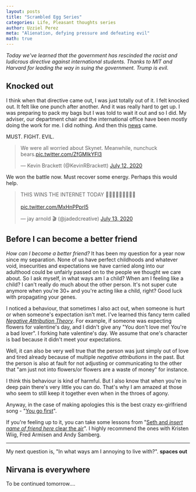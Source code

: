 ```yaml
---
layout: posts
title: "Scrambled Egg Series"
categories: Life, Pleasant thoughts series
author: Uzziel Perez
meta: "Alienation, defying pressure and defeating evil"
math: true
---
```


*Today we've learned that the government has rescinded the racist and ludicrous directive against international students. Thanks to MIT and Harvard for leading the way in suing the government. Trump is evil.*

## Knocked out

I think when that directive came out, I was just totally out of it. I felt knocked out. It felt like one punch after another. And it was really hard to get up. I was preparing to pack my bags but I was told to wait it out and so I did. My adviser, our department chair and the international office have been mostly doing the work for me. I did nothing. And then this [news](https://twitter.com/thecrimson/status/1283116935853506560) came.

MUST. FIGHT. EVIL.
<blockquote class="twitter-tweet"><p lang="en" dir="ltr">We were all worried about Skynet. Meanwhile, nunchuck bears.<a href="https://t.co/ZfGMIkYFl3">pic.twitter.com/ZfGMIkYFl3</a></p>&mdash; Kevin Brackett (@KevinRBrackett) <a href="https://twitter.com/KevinRBrackett/status/1282379703014305792?ref_src=twsrc%5Etfw">July 12, 2020</a></blockquote> <script async src="https://platform.twitter.com/widgets.js" charset="utf-8"></script>

We won the battle now. Must recover some energy. Perhaps this would help.

<blockquote class="twitter-tweet"><p lang="en" dir="ltr">THIS WINS THE INTERNET TODAY 🤣😂🤣👏🏼👏🏼👏🏼<br><br> <a href="https://t.co/MxHnPPprI5">pic.twitter.com/MxHnPPprI5</a></p>&mdash; jay arnold 🎬 (@jadedcreative) <a href="https://twitter.com/jadedcreative/status/1282738941607784449?ref_src=twsrc%5Etfw">July 13, 2020</a></blockquote> <script async src="https://platform.twitter.com/widgets.js" charset="utf-8"></script>

## Before I can become a better friend

*How can I become a better friend?*
It has been my question for a year now since my separation. None of us have perfect childhoods and whatever void, insecurities and expectations we have carried along into our adulthood could be unfairly passed on to the people we thought we care about. So I ask myself, in what ways am I a child? When am I feeling like a child? I can't really do much about the other person. It's not super cute anymore when you're 30+ and you're acting like a child, right? Good luck with propagating your genes.

I noticed a behaviour, that sometimes I also act out, when someone is hurt or when someone's expectation isn't met. I've learned this fancy term called *[Negative Attribution Theory](https://estherperel.com/blog/how-to-fix-the-fights-youre-sick-of-having)*. For example, if someone was expecting flowers for valentine's day, and I didn't give any "You don't love me! You're a bad lover". I forking hate valentine's day. We assume that one's character is bad because it didn't meet your expectations.

Well, it can also be very well true that the person was just simply out of love and tired already because of multiple *negative attributions* in the past. But the person is also at fault for not adjusting or communicating to the other that "am just not into flowers/or flowers are a waste of money" for instance.

I think this behaviour is kind of harmful. But I also know that when you're in deep pain there's very little you can do. That's why I am amazed at those who seem to still keep it together even when in the throes of agony.

Anyway, in the case of making apologies this is the best crazy ex-girlfriend song - "[You go first](https://www.youtube.com/watch?v=k-anbK8DUOw)".

If you're feeling up to it, you can take some lessons from "[Seth and *insert name of friend here* clear the air](https://www.youtube.com/results?search_query=seth+and+kristen+clear+the+air)". I highly recommend the ones with Kristen Wiig, Fred Armisen and Andy Samberg.

---

My next question is, "In what ways am I annoying to live with?". **spaces out**

## Nirvana is everywhere

To be continued tomorrow....
